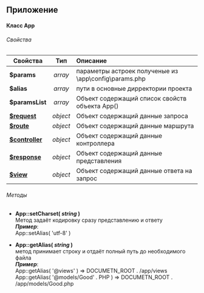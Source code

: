 
## Приложение
#### Класс App
###### Свойства


| Свойства        | Тип       | Описание          |
| --------------- |:------------------:|:-------------|
| **$params**     | *array*  | параметры астроек полученые из  \app\config\params.php 
| **$alias**      | *array*  | пути в основные дирректории проекта 
| **$paramsList** | *array*  | Объект содержащий список свойств объекта App() 
| **[$request]( Request.md )**    | *object* | Объект содержащий данные запроса 
| **[$route]( Route.md )**      | *object* | Объект содержащий данные маршрута 
| **[$controller]( Controller.md )** | *object* | Объект содержащий данные контроллера  
| **[$response]( Response.md )**       | *object* | Объект содержащий данные представления 
| **[$view]( /app/_/guide/ru/View.md )**   | *object* | Объект содержащий данные ответа на запрос

###### Методы
* **App::setCharset( *string* )**  
Метод задаёт кодировку сразу представлению и ответу  
***Пример***:  
App::setAlias( 'utf-8' )

* **App::getAlias( *string* )**  
метод принимает строку и отдаёт полный путь до необходимого файла  
***Пример***:  
App::getAlias( '@views' ) => DOCUMETN_ROOT . /app/views  
App::getAlias( '@models/Good' . PHP ) => DOCUMETN_ROOT . /app/models/Good.php
